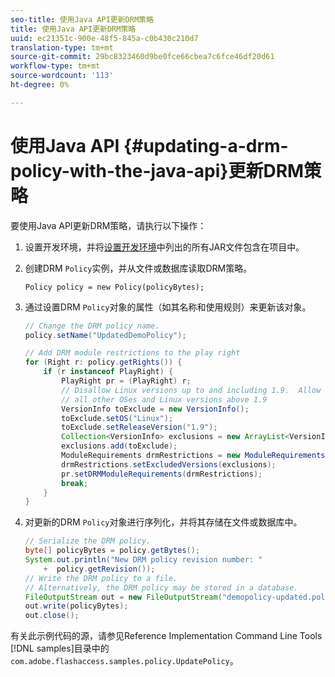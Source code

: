 ```yaml
---
seo-title: 使用Java API更新DRM策略
title: 使用Java API更新DRM策略
uuid: ec21351c-900e-48f5-845a-c0b430c210d7
translation-type: tm+mt
source-git-commit: 29bc8323460d9be0fce66cbea7c6fce46df20d61
workflow-type: tm+mt
source-wordcount: '113'
ht-degree: 0%

---
```



# 使用Java API {#updating-a-drm-policy-with-the-java-api}更新DRM策略

要使用Java API更新DRM策略，请执行以下操作：

1. 设置开发环境，并将[设置开发环境](../../protecting-content/setting-up-the-sdk/setup-dev-env.md)中列出的所有JAR文件包含在项目中。
1. 创建DRM `Policy`实例，并从文件或数据库读取DRM策略。

   ```
   Policy policy = new Policy(policyBytes);
   ```

1. 通过设置DRM `Policy`对象的属性（如其名称和使用规则）来更新该对象。

   ```java
   // Change the DRM policy name.  
   policy.setName("UpdatedDemoPolicy");  
   
   // Add DRM module restrictions to the play right  
   for (Right r: policy.getRights()) {  
       if (r instanceof PlayRight) {  
           PlayRight pr = (PlayRight) r;  
           // Disallow Linux versions up to and including 1.9.  Allow  
           // all other OSes and Linux versions above 1.9  
           VersionInfo toExclude = new VersionInfo();  
           toExclude.setOS("Linux");  
           toExclude.setReleaseVersion("1.9");  
           Collection<VersionInfo> exclusions = new ArrayList<VersionInfo>();  
           exclusions.add(toExclude);  
           ModuleRequirements drmRestrictions = new ModuleRequirements();  
           drmRestrictions.setExcludedVersions(exclusions);  
           pr.setDRMModuleRequirements(drmRestrictions);  
           break;  
       }  
   }
   ```

1. 对更新的DRM `Policy`对象进行序列化，并将其存储在文件或数据库中。

   ```java
   // Serialize the DRM policy.  
   byte[] policyBytes = policy.getBytes();  
   System.out.println("New DRM policy revision number: "  
       +  policy.getRevision());      
   // Write the DRM policy to a file.   
   // Alternatively, the DRM policy may be stored in a database.  
   FileOutputStream out = new FileOutputStream("demopolicy-updated.pol");  
   out.write(policyBytes);  
   out.close();
   ```

有关此示例代码的源，请参见Reference Implementation Command Line Tools [!DNL samples]目录中的`com.adobe.flashaccess.samples.policy.UpdatePolicy`。
